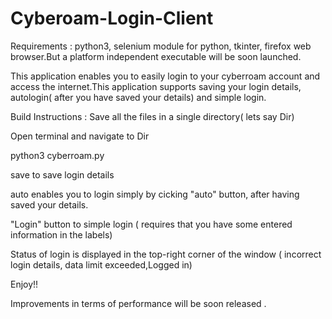 # Cyberoam-Login-Client
Requirements : python3, selenium module for python, tkinter, firefox web browser.But a platform independent executable will be soon launched. 

This application enables you to easily login to your cyberroam account and access the internet.This application supports saving your login details, autologin( after you have saved your details) and simple login.

Build Instructions :
  Save all the files in a single directory( lets say Dir)
  
  Open terminal and navigate to Dir
  
  python3 cyberroam.py
  
  save to save login details
  
  auto enables you to login simply by cicking "auto" button, after having saved your details.
  
  "Login" button to simple login ( requires that you have some entered information in the labels)
  
  Status of login is displayed in the top-right corner of the window ( incorrect login details, data limit exceeded,Logged in)
  
  Enjoy!!
 
Improvements in terms of performance will be soon released . 
  
  
